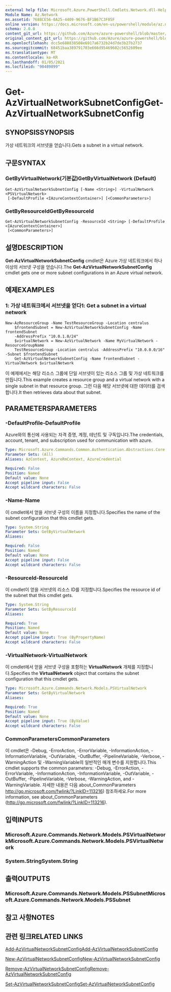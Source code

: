 ```yaml
---
external help file: Microsoft.Azure.PowerShell.Cmdlets.Network.dll-Help.xml
Module Name: Az.Network
ms.assetid: 7688CE56-0A25-4409-9676-BF1B67C3F05F
online version: https://docs.microsoft.com/en-us/powershell/module/az.network/get-azvirtualnetworksubnetconfig
schema: 2.0.0
content_git_url: https://github.com/Azure/azure-powershell/blob/master/src/Network/Network/help/Get-AzVirtualNetworkSubnetConfig.md
original_content_git_url: https://github.com/Azure/azure-powershell/blob/master/src/Network/Network/help/Get-AzVirtualNetworkSubnetConfig.md
ms.openlocfilehash: dcc5e688838508e6917a6732b24d7de3b27b2737
ms.sourcegitcommit: 68451baa389791703e666d95469602c5652609ee
ms.translationtype: MT
ms.contentlocale: ko-KR
ms.lasthandoff: 01/05/2021
ms.locfileid: "98489899"
---
```

# <span data-ttu-id="c985d-101">Get-AzVirtualNetworkSubnetConfig</span><span class="sxs-lookup"><span data-stu-id="c985d-101">Get-AzVirtualNetworkSubnetConfig</span></span>

## <span data-ttu-id="c985d-102">SYNOPSIS</span><span class="sxs-lookup"><span data-stu-id="c985d-102">SYNOPSIS</span></span>
<span data-ttu-id="c985d-103">가상 네트워크의 서브넷을 얻습니다.</span><span class="sxs-lookup"><span data-stu-id="c985d-103">Gets a subnet in a virtual network.</span></span>

## <span data-ttu-id="c985d-104">구문</span><span class="sxs-lookup"><span data-stu-id="c985d-104">SYNTAX</span></span>

### <span data-ttu-id="c985d-105">GetByVirtualNetwork(기본값)</span><span class="sxs-lookup"><span data-stu-id="c985d-105">GetByVirtualNetwork (Default)</span></span>
```
Get-AzVirtualNetworkSubnetConfig [-Name <String>] -VirtualNetwork <PSVirtualNetwork>
 [-DefaultProfile <IAzureContextContainer>] [<CommonParameters>]
```

### <span data-ttu-id="c985d-106">GetByResourceId</span><span class="sxs-lookup"><span data-stu-id="c985d-106">GetByResourceId</span></span>
```
Get-AzVirtualNetworkSubnetConfig -ResourceId <String> [-DefaultProfile <IAzureContextContainer>]
 [<CommonParameters>]
```

## <span data-ttu-id="c985d-107">설명</span><span class="sxs-lookup"><span data-stu-id="c985d-107">DESCRIPTION</span></span>
<span data-ttu-id="c985d-108">**Get-AzVirtualNetworkSubnetConfig** cmdlet은 Azure 가상 네트워크에서 하나 이상의 서브넷 구성을 얻습니다.</span><span class="sxs-lookup"><span data-stu-id="c985d-108">The **Get-AzVirtualNetworkSubnetConfig** cmdlet gets one or more subnet configurations in an Azure virtual network.</span></span>

## <span data-ttu-id="c985d-109">예제</span><span class="sxs-lookup"><span data-stu-id="c985d-109">EXAMPLES</span></span>

### <span data-ttu-id="c985d-110">1: 가상 네트워크에서 서브넷을 얻다</span><span class="sxs-lookup"><span data-stu-id="c985d-110">1: Get a subnet in a virtual network</span></span>
```
New-AzResourceGroup -Name TestResourceGroup -Location centralus
    $frontendSubnet = New-AzVirtualNetworkSubnetConfig -Name frontendSubnet 
    -AddressPrefix "10.0.1.0/24"
    $virtualNetwork = New-AzVirtualNetwork -Name MyVirtualNetwork -ResourceGroupName 
    TestResourceGroup -Location centralus -AddressPrefix "10.0.0.0/16" -Subnet $frontendSubnet
    Get-AzVirtualNetworkSubnetConfig -Name frontendSubnet -VirtualNetwork $virtualNetwork
```

<span data-ttu-id="c985d-111">이 예제에서는 해당 리소스 그룹에 단일 서브넷이 있는 리소스 그룹 및 가상 네트워크를 만듭니다.</span><span class="sxs-lookup"><span data-stu-id="c985d-111">This example creates a resource group and a virtual network with a single subnet in that resource group.</span></span> <span data-ttu-id="c985d-112">그런 다음 해당 서브넷에 대한 데이터를 검색합니다.</span><span class="sxs-lookup"><span data-stu-id="c985d-112">It then retrieves data about that subnet.</span></span>

## <span data-ttu-id="c985d-113">PARAMETERS</span><span class="sxs-lookup"><span data-stu-id="c985d-113">PARAMETERS</span></span>

### <span data-ttu-id="c985d-114">-DefaultProfile</span><span class="sxs-lookup"><span data-stu-id="c985d-114">-DefaultProfile</span></span>
<span data-ttu-id="c985d-115">Azure와의 통신에 사용되는 자격 증명, 계정, 테넌트 및 구독입니다.</span><span class="sxs-lookup"><span data-stu-id="c985d-115">The credentials, account, tenant, and subscription used for communication with azure.</span></span>

```yaml
Type: Microsoft.Azure.Commands.Common.Authentication.Abstractions.Core.IAzureContextContainer
Parameter Sets: (All)
Aliases: AzContext, AzureRmContext, AzureCredential

Required: False
Position: Named
Default value: None
Accept pipeline input: False
Accept wildcard characters: False
```

### <span data-ttu-id="c985d-116">-Name</span><span class="sxs-lookup"><span data-stu-id="c985d-116">-Name</span></span>
<span data-ttu-id="c985d-117">이 cmdlet에서 얻을 서브넷 구성의 이름을 지정합니다.</span><span class="sxs-lookup"><span data-stu-id="c985d-117">Specifies the name of the subnet configuration that this cmdlet gets.</span></span>

```yaml
Type: System.String
Parameter Sets: GetByVirtualNetwork
Aliases:

Required: False
Position: Named
Default value: None
Accept pipeline input: False
Accept wildcard characters: False
```

### <span data-ttu-id="c985d-118">-ResourceId</span><span class="sxs-lookup"><span data-stu-id="c985d-118">-ResourceId</span></span>
<span data-ttu-id="c985d-119">이 cmdlet이 얻을 서브넷의 리소스 ID를 지정합니다.</span><span class="sxs-lookup"><span data-stu-id="c985d-119">Specifies the resource id of the subnet that this cmdlet gets.</span></span>

```yaml
Type: System.String
Parameter Sets: GetByResourceId
Aliases:

Required: True
Position: Named
Default value: None
Accept pipeline input: True (ByPropertyName)
Accept wildcard characters: False
```

### <span data-ttu-id="c985d-120">-VirtualNetwork</span><span class="sxs-lookup"><span data-stu-id="c985d-120">-VirtualNetwork</span></span>
<span data-ttu-id="c985d-121">이 cmdlet에서 얻을 서브넷 구성을 포함하는 **VirtualNetwork** 개체를 지정합니다.</span><span class="sxs-lookup"><span data-stu-id="c985d-121">Specifies the **VirtualNetwork** object that contains the subnet configuration that this cmdlet gets.</span></span>

```yaml
Type: Microsoft.Azure.Commands.Network.Models.PSVirtualNetwork
Parameter Sets: GetByVirtualNetwork
Aliases:

Required: True
Position: Named
Default value: None
Accept pipeline input: True (ByValue)
Accept wildcard characters: False
```

### <span data-ttu-id="c985d-122">CommonParameters</span><span class="sxs-lookup"><span data-stu-id="c985d-122">CommonParameters</span></span>
<span data-ttu-id="c985d-123">이 cmdlet은 -Debug, -ErrorAction, -ErrorVariable, -InformationAction, -InformationVariable, -OutVariable, -OutBuffer, -PipelineVariable, -Verbose, -WarningAction 및 -WarningVariable의 일반적인 매개 변수를 지원합니다.</span><span class="sxs-lookup"><span data-stu-id="c985d-123">This cmdlet supports the common parameters: -Debug, -ErrorAction, -ErrorVariable, -InformationAction, -InformationVariable, -OutVariable, -OutBuffer, -PipelineVariable, -Verbose, -WarningAction, and -WarningVariable.</span></span> <span data-ttu-id="c985d-124">자세한 내용은 다음 about_CommonParameters http://go.microsoft.com/fwlink/?LinkID=113216) 참조하세요.</span><span class="sxs-lookup"><span data-stu-id="c985d-124">For more information, see about_CommonParameters (http://go.microsoft.com/fwlink/?LinkID=113216).</span></span>

## <span data-ttu-id="c985d-125">입력</span><span class="sxs-lookup"><span data-stu-id="c985d-125">INPUTS</span></span>

### <span data-ttu-id="c985d-126">Microsoft.Azure.Commands.Network.Models.PSVirtualNetwork</span><span class="sxs-lookup"><span data-stu-id="c985d-126">Microsoft.Azure.Commands.Network.Models.PSVirtualNetwork</span></span>

### <span data-ttu-id="c985d-127">System.String</span><span class="sxs-lookup"><span data-stu-id="c985d-127">System.String</span></span>

## <span data-ttu-id="c985d-128">출력</span><span class="sxs-lookup"><span data-stu-id="c985d-128">OUTPUTS</span></span>

### <span data-ttu-id="c985d-129">Microsoft.Azure.Commands.Network.Models.PSSubnet</span><span class="sxs-lookup"><span data-stu-id="c985d-129">Microsoft.Azure.Commands.Network.Models.PSSubnet</span></span>

## <span data-ttu-id="c985d-130">참고 사항</span><span class="sxs-lookup"><span data-stu-id="c985d-130">NOTES</span></span>

## <span data-ttu-id="c985d-131">관련 링크</span><span class="sxs-lookup"><span data-stu-id="c985d-131">RELATED LINKS</span></span>

[<span data-ttu-id="c985d-132">Add-AzVirtualNetworkSubnetConfig</span><span class="sxs-lookup"><span data-stu-id="c985d-132">Add-AzVirtualNetworkSubnetConfig</span></span>](./Add-AzVirtualNetworkSubnetConfig.md)

[<span data-ttu-id="c985d-133">New-AzVirtualNetworkSubnetConfig</span><span class="sxs-lookup"><span data-stu-id="c985d-133">New-AzVirtualNetworkSubnetConfig</span></span>](./New-AzVirtualNetworkSubnetConfig.md)

[<span data-ttu-id="c985d-134">Remove-AzVirtualNetworkSubnetConfig</span><span class="sxs-lookup"><span data-stu-id="c985d-134">Remove-AzVirtualNetworkSubnetConfig</span></span>](./Remove-AzVirtualNetworkSubnetConfig.md)

[<span data-ttu-id="c985d-135">Set-AzVirtualNetworkSubnetConfig</span><span class="sxs-lookup"><span data-stu-id="c985d-135">Set-AzVirtualNetworkSubnetConfig</span></span>](./Set-AzVirtualNetworkSubnetConfig.md)
